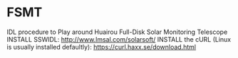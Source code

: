 # FSMT
IDL procedure to Play around Huairou Full-Disk Solar Monitoring Telescope
INSTALL SSWIDL: http://www.lmsal.com/solarsoft/
INSTALL the cURL (Linux is usually installed defaultly): https://curl.haxx.se/download.html
